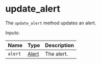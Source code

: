 # update_alert

The `update_alert` method updates an alert.

  Inputs:

__Name__ | __Type__ | __Description__
--- | --- | --- | 
`alert` | [Alert](../types/Alert.md) | The alert.


